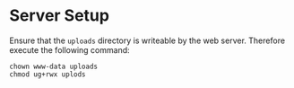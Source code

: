 # Server Setup

Ensure that the `uploads` directory is writeable by the web server. Therefore execute the following command:

```console
chown www-data uploads
chmod ug+rwx uplods
```
